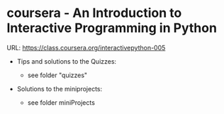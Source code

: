 coursera - An Introduction to Interactive Programming in Python
========
URL: https://class.coursera.org/interactivepython-005

* Tips and solutions to the Quizzes:
	* see folder "quizzes"


* Solutions to the miniprojects:
	* see folder miniProjects
